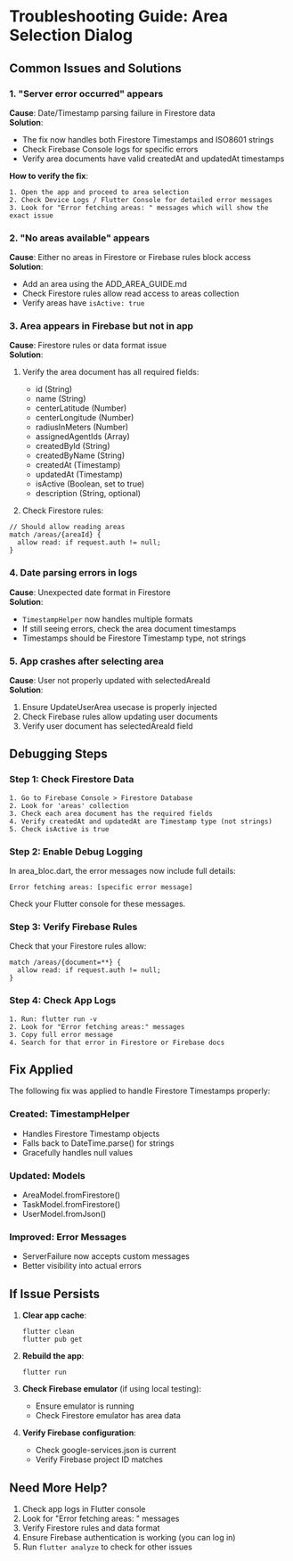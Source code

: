 # Troubleshooting Guide: Area Selection Dialog

## Common Issues and Solutions

### 1. "Server error occurred" appears

**Cause**: Date/Timestamp parsing failure in Firestore data  
**Solution**: 
- The fix now handles both Firestore Timestamps and ISO8601 strings
- Check Firebase Console logs for specific errors
- Verify area documents have valid createdAt and updatedAt timestamps

**How to verify the fix**:
```
1. Open the app and proceed to area selection
2. Check Device Logs / Flutter Console for detailed error messages
3. Look for "Error fetching areas: " messages which will show the exact issue
```

### 2. "No areas available" appears

**Cause**: Either no areas in Firestore or Firebase rules block access  
**Solution**:
- Add an area using the ADD_AREA_GUIDE.md
- Check Firestore rules allow read access to areas collection
- Verify areas have `isActive: true`

### 3. Area appears in Firebase but not in app

**Cause**: Firestore rules or data format issue  
**Solution**:
1. Verify the area document has all required fields:
   - id (String)
   - name (String)
   - centerLatitude (Number)
   - centerLongitude (Number)
   - radiusInMeters (Number)
   - assignedAgentIds (Array)
   - createdById (String)
   - createdByName (String)
   - createdAt (Timestamp)
   - updatedAt (Timestamp)
   - isActive (Boolean, set to true)
   - description (String, optional)

2. Check Firestore rules:
```firestore
// Should allow reading areas
match /areas/{areaId} {
  allow read: if request.auth != null;
}
```

### 4. Date parsing errors in logs

**Cause**: Unexpected date format in Firestore  
**Solution**:
- `TimestampHelper` now handles multiple formats
- If still seeing errors, check the area document timestamps
- Timestamps should be Firestore Timestamp type, not strings

### 5. App crashes after selecting area

**Cause**: User not properly updated with selectedAreaId  
**Solution**:
1. Ensure UpdateUserArea usecase is properly injected
2. Check Firebase rules allow updating user documents
3. Verify user document has selectedAreaId field

## Debugging Steps

### Step 1: Check Firestore Data
```
1. Go to Firebase Console > Firestore Database
2. Look for 'areas' collection
3. Check each area document has the required fields
4. Verify createdAt and updatedAt are Timestamp type (not strings)
5. Check isActive is true
```

### Step 2: Enable Debug Logging
In area_bloc.dart, the error messages now include full details:
```
Error fetching areas: [specific error message]
```

Check your Flutter console for these messages.

### Step 3: Verify Firebase Rules
Check that your Firestore rules allow:
```
match /areas/{document=**} {
  allow read: if request.auth != null;
}
```

### Step 4: Check App Logs
```
1. Run: flutter run -v
2. Look for "Error fetching areas:" messages
3. Copy full error message
4. Search for that error in Firestore or Firebase docs
```

## Fix Applied

The following fix was applied to handle Firestore Timestamps properly:

### Created: TimestampHelper
- Handles Firestore Timestamp objects
- Falls back to DateTime.parse() for strings
- Gracefully handles null values

### Updated: Models
- AreaModel.fromFirestore()
- TaskModel.fromFirestore()
- UserModel.fromJson()

### Improved: Error Messages
- ServerFailure now accepts custom messages
- Better visibility into actual errors

## If Issue Persists

1. **Clear app cache**:
   ```
   flutter clean
   flutter pub get
   ```

2. **Rebuild the app**:
   ```
   flutter run
   ```

3. **Check Firebase emulator** (if using local testing):
   - Ensure emulator is running
   - Check Firestore emulator has area data

4. **Verify Firebase configuration**:
   - Check google-services.json is current
   - Verify Firebase project ID matches

## Need More Help?

1. Check app logs in Flutter console
2. Look for "Error fetching areas: " messages
3. Verify Firestore rules and data format
4. Ensure Firebase authentication is working (you can log in)
5. Run `flutter analyze` to check for other issues

